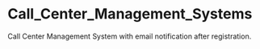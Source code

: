# Call_Center_Management_Systems
Call Center Management System with email notification after registration.
